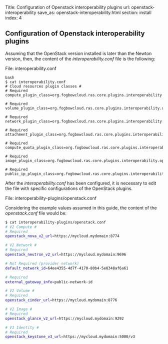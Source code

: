 Title: Configuration of Openstack interoperability plugins
url: openstack-interoperability
save_as: openstack-interoperability.html
section: install
index: 4

## Configuration of Openstack interoperability plugins

Assuming that the OpenStack version installed is later than the Newton version, then, the content of the
*interoperability.conf* file is the following:

File: interoperability.conf

```
bash
$ cat interoperability.conf
# Cloud resources plugin classes #
# Required
compute_plugin_class=org.fogbowcloud.ras.core.plugins.interoperability.openstack.compute.v2.OpenStackComputePlugin

# Required
volume_plugin_class=org.fogbowcloud.ras.core.plugins.interoperability.openstack.volume.v2.OpenStackVolumePlugin

# Required
network_plugin_class=org.fogbowcloud.ras.core.plugins.interoperability.openstack.network.v2.OpenStackNetworkPlugin

# Required
attachment_plugin_class=org.fogbowcloud.ras.core.plugins.interoperability.openstack.attachment.v2.OpenStackAttachmentPlugin

# Required
compute_quota_plugin_class=org.fogbowcloud.ras.core.plugins.interoperability.openstack.quota.v2.OpenStackComputeQuotaPlugin

# Required
image_plugin_class=org.fogbowcloud.ras.core.plugins.interoperability.openstack.image.v2.OpenStackImagePlugin

# Required
public_ip_plugin_class=org.fogbowcloud.ras.core.plugins.interoperability.openstack.publicip.v2.OpenStackPublicIpPlugin
```

After the *interoperability.conf* has been configured, it is necessary to edit the file with specific 
configurations of the OpenStack plugins. 

File: interoperability-plugins/openstack.conf

Considering the example values assumed in this guide, the content of the *openstack.conf* file would be:

```bash
$ cat interoperability-plugins/openstack.conf
# V2 Compute #
# Required
openstack_nova_v2_url=https://mycloud.mydomain:8774

# V2 Network #
# Required
openstack_neutron_v2_url=https://mycloud.mydomain:9696

# Not Required (provider network)
default_network_id=64ee4355-4d7f-4170-80b4-5e8348af6a61

# Required
external_gateway_info=public-network-id

# V2 Volume #
# Required
openstack_cinder_url=https://mycloud.mydomain:8776

# V2 Image #
# Required
openstack_glance_v2_url=https://mycloud.mydomain:9292

# V3 Identity #
# Required
openstack_keystone_v3_url=https://mycloud.mydomain:5000/v3
```
